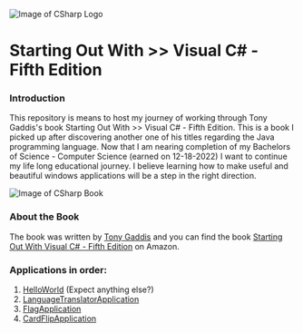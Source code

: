 ![Image of CSharp Logo](https://upload.wikimedia.org/wikipedia/commons/4/4f/Csharp_Logo.png)

# Starting Out With >> Visual C# - Fifth Edition

### Introduction

This repository is means to host my journey of working through Tony Gaddis's book Starting Out With >> Visual C# - Fifth Edition. This is a book I picked up after discovering another one of his titles regarding the Java programming language. Now that I am nearing completion of my Bachelors of Science - Computer Science (earned on 12-18-2022) I want to continue my life long educational journey. I believe learning how to make useful and beautiful windows applications will be a step in the right direction.

![Image of CSharp Book](https://m.media-amazon.com/images/I/41xid+YhvVL._SX258_BO1,204,203,200_.jpg)

### About the Book

The book was written by [Tony Gaddis](https://www.amazon.com/Tony-Gaddis/e/B001I9Q67I/ref=dp_byline_cont_book_1) and you can find the book [Starting Out With Visual C# - Fifth Edition](https://a.co/d/ia65nKO) on Amazon.

### Applications in order:

1. [HelloWorld](https://github.com/Thesnowmanndev/Starting-Out-With-Visual-CSharp/tree/main/HelloWorld) (Expect anything else?)
2. [LanguageTranslatorApplication](https://github.com/Thesnowmanndev/Starting-Out-With-Visual-CSharp/tree/main/LanguageTranslatorApplication)
3. [FlagApplication](https://github.com/Thesnowmanndev/Starting-Out-With-Visual-CSharp/tree/main/FlagApplication)
4. [CardFlipApplication](https://github.com/Thesnowmanndev/Starting-Out-With-Visual-CSharp/tree/main/CardFlipApplication)
